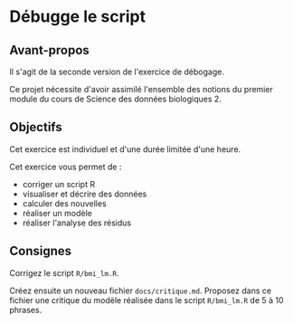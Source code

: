 # Débugge le script

## Avant-propos

Il s'agit de la seconde version de l'exercice de débogage.

Ce projet nécessite d'avoir assimilé l'ensemble des notions du premier module du cours de Science des données biologiques 2.

## Objectifs

Cet exercice est individuel et d'une durée limitée d'une heure.

Cet exercice vous permet de :

-   corriger un script R
-   visualiser et décrire des données
-   calculer des nouvelles
-   réaliser un modèle
-   réaliser l'analyse des résidus

## Consignes

Corrigez le script `R/bmi_lm.R`.

Créez ensuite un nouveau fichier `docs/critique.md`. Proposez dans ce fichier une critique du modèle réalisée dans le script `R/bmi_lm.R` de 5 à 10 phrases.
